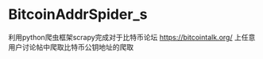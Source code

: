 BitcoinAddrSpider_s
===================

利用python爬虫框架scrapy完成对于比特币论坛 https://bitcointalk.org/ 上任意用户讨论帖中爬取比特币公钥地址的爬取
